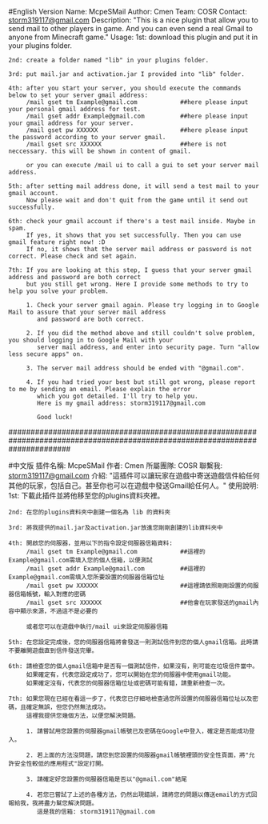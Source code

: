 #English Version
Name: McpeSMail
Author: Cmen
Team: COSR
Contact: storm319117@gmail.com
Description: 
"This is a nice plugin that allow you to send mail to other players in game. And you can even 
send a real Gmail to anyone from Minecraft game."
Usage:
	1st: download this plugin and put it in your plugins folder.
	
	2nd: create a folder named "lib" in your plugins folder.
	
	3rd: put mail.jar and activation.jar I provided into "lib" folder.
	
	4th: after you start your server, you should execute the commands below to set your server gmail address:
		 /mail gset tm Example@gmail.com			##here please input your personal gmail address for test.
		 /mail gset addr Example@gmail.com			##here please input your gmail address for your server.
		 /mail gset pw XXXXXX						##here please input the password according to your server gmail.
		 /mail gset src XXXXXX						##here is not neccessary. this will be shown in content of gmail.
		 
		 or you can execute /mail ui to call a gui to set your server mail address.

	5th: after setting mail address done, it will send a test mail to your gmail account.
		 Now please wait and don't quit from the game until it send out successfully.
		 
	6th: check your gmail account if there's a test mail inside. Maybe in spam.
		 If yes, it shows that you set successfully. Then you can use gmail feature right now! :D
		 If no, it shows that the server mail address or password is not correct. Please check and set again.
		 
	7th: If you are looking at this step, I guess that your server gmail address and password are both correct
		 but you still get wrong. Here I provide some methods to try to help you solve your problem.
		 
		 1. Check your server gmail again. Please try logging in to Google Mail to assure that your server mail address
			and password are both correct.
			
		 2. If you did the method above and still couldn't solve problem, you should logging in to Google Mail with your 
			server mail address, and enter into security page. Turn "allow less secure apps" on.
			
		 3. The server mail address should be ended with "@gmail.com".
		 
		 4. If you had tried your best but still got wrong, please report to me by sending an email. Please explain the error
			which you got detailed. I'll try to help you.
			Here is my gmail address: storm319117@gmail.com
			
			Good luck!
			
##############################################################################################################################

#中文版
插件名稱: McpeSMail
作者: Cmen
所屬團隊: COSR
聯繫我: storm319117@gmail.com
介紹: 
"這插件可以讓玩家在遊戲中寄送遊戲信件給任何其他的玩家，包括自己。甚至你也可以在遊戲中發送Gmail給任何人。"
使用說明:
	1st: 下載此插件並將他移至您的plugins資料夾裡。
	
	2nd: 在您的plugins資料夾中創建一個名為 lib 的資料夾
	
	3rd: 將我提供的mail.jar及activation.jar放進您剛剛創建的lib資料夾中
	
	4th: 開啟您的伺服器，並用以下的指令設定伺服器信箱資料:
		 /mail gset tm Example@gmail.com			##這裡的Example@gmail.com需填入您的個人信箱，以便測試
		 /mail gset addr Example@gmail.com			##這裡的Example@gmail.com需填入您所要設置的伺服器信箱位址
		 /mail gset pw XXXXXX						##這裡請依照剛剛設置的伺服器信箱帳號，輸入對應的密碼
		 /mail gset src XXXXXX						##他會在玩家發送的gmail內容中顯示來源，不過這不是必要的
		 
		 或者您可以在遊戲中執行/mail ui來設定伺服器信箱
		 
	5th: 在您設定完成後，您的伺服器信箱將會發送一則測試信件到您的個人gmail信箱。此時請不要離開遊戲直到信件發送完畢。
	
	6th: 請檢查您的個人gmail信箱中是否有一個測試信件，如果沒有，則可能在垃圾信件當中。
		 如果確定有，代表您設定成功了，您可以開始在您的伺服器中使用gmail功能。
		 如果確定沒有，代表您的伺服器信箱位址或密碼可能有錯，請重新檢查一次。
		 
	7th: 如果您現在已經在看這一步了，代表您已仔細地檢查過您所設置的伺服器信箱位址以及密碼，且確定無誤，但您仍然無法成功。
		 這裡我提供您幾個方法，以便您解決問題。
		 
		 1. 請嘗試用您設置的伺服器gmail帳號已及密碼在Google中登入，確定是否能成功登入。
		 
		 2. 若上面的方法沒問題，請您到您設置的伺服器gmail帳號裡頭的安全性頁面，將"允許安全性較低的應用程式"設定打開。
		 
		 3. 請確定好您設置的伺服器信箱是否以"@gmail.com"結尾
		 
		 4. 若您已嘗試了上述的各種方法，仍然出現錯誤，請將您的問題以傳送email的方式回報給我，我將盡力幫您解決問題。
			這是我的信箱: storm319117@gmail.com